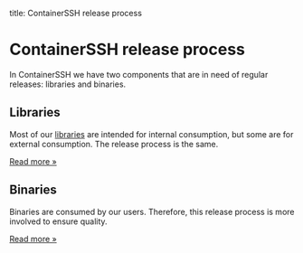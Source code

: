 title: ContainerSSH release process

# ContainerSSH release process

In ContainerSSH we have two components that are in need of regular releases: libraries and binaries.

<div class="grid">
<div class="grid__box">
<h2>Libraries</h2>
<p>Most of our <a href="https://github.com/ContainerSSH/">libraries</a> are intended for internal consumption, but some are for external consumption. The release process is the same.</p>
<p><a href="/development/releases/libraries/" class="md-button">Read more »</a></p>
</div>
<div class="grid__box">
<h2>Binaries</h2>
<p>Binaries are consumed by our users. Therefore, this release process is more involved to ensure quality.</p>
<p><a href="/development/releases/binaries/" class="md-button">Read more »</a></p>
</div>
</div>